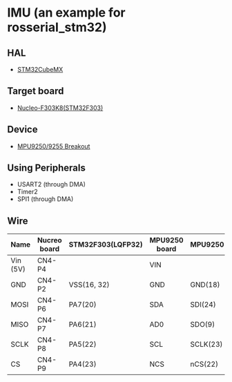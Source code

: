 # IMU (an example for rosserial_stm32)

## HAL
- [STM32CubeMX](http://www.st.com/ja/development-tools/stm32cubemx.html)

## Target board
- [Nucleo-F303K8(STM32F303)](http://www.st.com/ja/evaluation-tools/nucleo-f303k8.html)

## Device
- [MPU9250/9255 Breakout](http://tinkersphere.com/sensors/1875-9dof-accelerometer-gyro-magnetometer-breakout-mpu-9250.html)

## Using Peripherals
- USART2 (through DMA)
- Timer2
- SPI1 (through DMA)

## Wire
|Name    |Nucreo board|STM32F303(LQFP32)|MPU9250 board|MPU9250    |
|--------|------------|-----------------|-------------|-----------|
|Vin (5V)|CN4-P4      |                 |VIN          |           |
|GND     |CN4-P2      |VSS(16, 32)      |GND          |GND(18)    |
|MOSI    |CN4-P6      |PA7(20)          |SDA          |SDI(24)    |
|MISO    |CN4-P7      |PA6(21)          |AD0          |SDO(9)     |
|SCLK    |CN4-P8      |PA5(22)          |SCL          |SCLK(23)   |
|CS      |CN4-P9      |PA4(23)          |NCS          |nCS(22)    |
